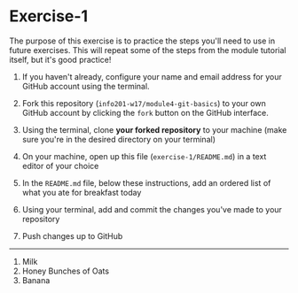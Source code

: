 # Exercise-1

The purpose of this exercise is to practice the steps you'll need to use in future exercises. This will repeat some of the steps from the module tutorial itself, but it's good practice!

1. If you haven't already, configure your name and email address for your GitHub account using the terminal.

2. Fork this repository (`info201-w17/module4-git-basics`) to your own GitHub account by clicking the `fork` button on the GitHub interface.

3. Using the terminal, clone **your forked repository** to your machine (make sure you're in the desired directory on your terminal)

4. On your machine, open up this file (`exercise-1/README.md`) in a text editor of your choice

5. In the `README.md` file, below these instructions, add an ordered list of what you ate for breakfast today

6. Using your terminal, add and commit the changes you've made to your repository

7. Push changes up to GitHub

---

1. Milk
2. Honey Bunches of Oats
3. Banana
